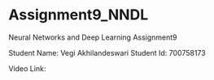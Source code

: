 # Assignment9_NNDL
Neural Networks and Deep Learning Assignment9

Student Name: Vegi Akhilandeswari
Student Id: 700758173

Video Link:


